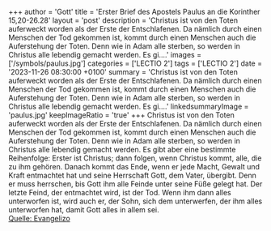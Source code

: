 +++
author = 'Gott'
title = 'Erster Brief des Apostels Paulus an die Korinther 15,20-26.28'
layout = 'post'
description = 'Christus ist von den Toten auferweckt worden als der Erste der Entschlafenen. Da nämlich durch einen Menschen der Tod gekommen ist, kommt durch einen Menschen auch die Auferstehung der Toten. Denn wie in Adam alle sterben, so werden in Christus alle lebendig gemacht werden. Es gi....'
images = ['/symbols/paulus.jpg']
categories = ['LECTIO 2']
tags = ['LECTIO 2']
date = '2023-11-26 08:30:00 +0100'
summary = 'Christus ist von den Toten auferweckt worden als der Erste der Entschlafenen. Da nämlich durch einen Menschen der Tod gekommen ist, kommt durch einen Menschen auch die Auferstehung der Toten. Denn wie in Adam alle sterben, so werden in Christus alle lebendig gemacht werden. Es gi....'
linkedsummaryImage = 'paulus.jpg'
keepImageRatio = 'true'
+++
Christus ist von den Toten auferweckt worden als der Erste der Entschlafenen.
Da nämlich durch einen Menschen der Tod gekommen ist, kommt durch einen Menschen auch die Auferstehung der Toten.
Denn wie in Adam alle sterben, so werden in Christus alle lebendig gemacht werden.
Es gibt aber eine bestimmte Reihenfolge: Erster ist Christus; dann folgen, wenn Christus kommt, alle, die zu ihm gehören.<!--more-->
Danach kommt das Ende, wenn er jede Macht, Gewalt und Kraft entmachtet hat und seine Herrschaft Gott, dem Vater, übergibt.
Denn er muss herrschen, bis Gott ihm alle Feinde unter seine Füße gelegt hat.
Der letzte Feind, der entmachtet wird, ist der Tod.
Wenn ihm dann alles unterworfen ist, wird auch er, der Sohn, sich dem unterwerfen, der ihm alles unterworfen hat, damit Gott alles in allem sei.<br> [Quelle: Evangelizo](https://evangeliumtagfuertag.org/DE/gospel)